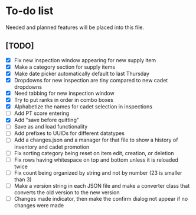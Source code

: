 # To-do list

Needed and planned features will be placed into this file.

[comment]: # (This is a comment, it will not be included)

## [TODO]
- [x] Fix new inspection window appearing for new supply item
- [x] Make a category section for supply items
- [x] Make date picker automatically default to last Thursday
- [x] Dropdowns for new inspection are tiny compared to new cadet dropdowns
- [x] Need tabbing for new inspection window
- [x] Try to put ranks in order in combo boxes
- [x] Alphabetize the names for cadet selection in inspections
- [ ] Add PT score entering
- [x] Add "save before quitting"
- [ ] Save as and load functionality
- [ ] Add prefixes to UUIDs for different datatypes
- [ ] Add a changes.json and a manager for that file to show a history of inventory and cadet promotion
- [ ] Fix sorting category being reset on item edit, creation, or deletion
- [ ] Fix rows having whitespace on top and bottom unless it is reloaded twice
- [ ] Fix count being organized by string and not by number (23 is smaller than 3)
- [ ] Make a version string in each JSON file and make a converter class that converts the old version to the new version
- [ ] Changes made indicator, then make the confirm dialog not appear if no changes were made
